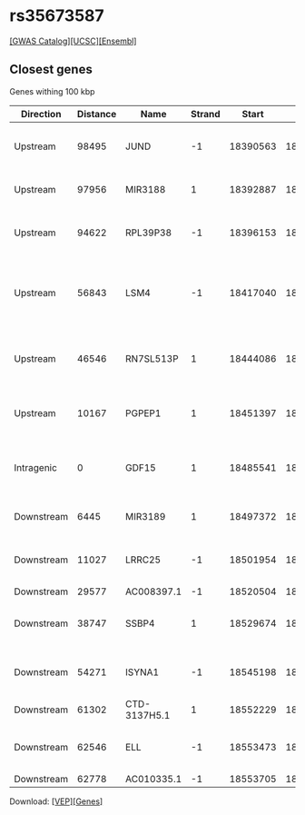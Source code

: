 # rs35673587

[[GWAS Catalog]](https://www.ebi.ac.uk/gwas/variants/rs35673587)[[UCSC]](https://genome.ucsc.edu/cgi-bin/hgTracks?position=chr19:18390927-18590927&addHighlight=hg19.chr19%3A123065528%2D123066028%23fcfcac&hgFind.matches=rs35673587&db=hg19)[[Ensembl]](https://grch37.ensembl.org/Homo_sapiens/Variation/Explore?r=19:18490927-18490927;v=rs35673587;vdb=variation)
## Closest genes

Genes withing 100 kbp

| Direction | Distance | Name | Strand | Start | End | Biotype | Description | ID |
| --------- | -------- | ---- | ------ | ----- | --- | ------- | ----------- | -- |
| Upstream | 98495 | JUND | -1 | 18390563 | 18392432 | protein_coding | jun D proto-oncogene [Source:HGNC Symbol;Acc:6206] | ENSG00000130522 |
| Upstream | 97956 | MIR3188 | 1 | 18392887 | 18392971 | miRNA | microRNA 3188 [Source:HGNC Symbol;Acc:38226] | ENSG00000267959 |
| Upstream | 94622 | RPL39P38 | -1 | 18396153 | 18396305 | pseudogene | ribosomal protein L39 pseudogene 38 [Source:HGNC Symbol;Acc:36935] | ENSG00000241464 |
| Upstream | 56843 | LSM4 | -1 | 18417040 | 18434084 | protein_coding | LSM4 homolog, U6 small nuclear RNA associated (S. cerevisiae) [Source:HGNC Symbol;Acc:17259] | ENSG00000130520 |
| Upstream | 46546 | RN7SL513P | 1 | 18444086 | 18444381 | misc_RNA | RNA, 7SL, cytoplasmic 513, pseudogene [Source:HGNC Symbol;Acc:46529] | ENSG00000239821 |
| Upstream | 10167 | PGPEP1 | 1 | 18451397 | 18480760 | protein_coding | pyroglutamyl-peptidase I [Source:HGNC Symbol;Acc:13568] | ENSG00000130517 |
| Intragenic | 0 | GDF15 | 1 | 18485541 | 18499986 | protein_coding | growth differentiation factor 15 [Source:HGNC Symbol;Acc:30142] | ENSG00000130513 |
| Downstream | 6445 | MIR3189 | 1 | 18497372 | 18497444 | miRNA | microRNA 3189 [Source:HGNC Symbol;Acc:38307] | ENSG00000264175 |
| Downstream | 11027 | LRRC25 | -1 | 18501954 | 18508427 | protein_coding | leucine rich repeat containing 25 [Source:HGNC Symbol;Acc:29806] | ENSG00000175489 |
| Downstream | 29577 | AC008397.1 | -1 | 18520504 | 18520592 | miRNA |  | ENSG00000221167 |
| Downstream | 38747 | SSBP4 | 1 | 18529674 | 18545372 | protein_coding | single stranded DNA binding protein 4 [Source:HGNC Symbol;Acc:15676] | ENSG00000130511 |
| Downstream | 54271 | ISYNA1 | -1 | 18545198 | 18549111 | protein_coding | inositol-3-phosphate synthase 1 [Source:HGNC Symbol;Acc:29821] | ENSG00000105655 |
| Downstream | 61302 | CTD-3137H5.1 | 1 | 18552229 | 18554407 | antisense |  | ENSG00000268199 |
| Downstream | 62546 | ELL | -1 | 18553473 | 18632937 | protein_coding | elongation factor RNA polymerase II [Source:HGNC Symbol;Acc:23114] | ENSG00000105656 |
| Downstream | 62778 | AC010335.1 | -1 | 18553705 | 18554469 | pseudogene |  | ENSG00000256989 |


Download: [[VEP]](rs35673587_vep.json.gz)[[Genes]](rs35673587_gene.json.gz)

